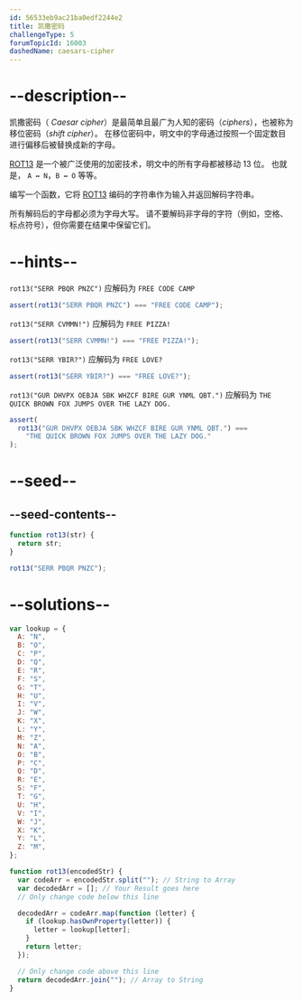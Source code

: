```yaml
---
id: 56533eb9ac21ba0edf2244e2
title: 凯撒密码
challengeType: 5
forumTopicId: 16003
dashedName: caesars-cipher
---
```


# --description--

凯撒密码（ <dfn>Caesar cipher</dfn>）是最简单且最广为人知的密码（<dfn>ciphers</dfn>），也被称为移位密码（<dfn>shift cipher</dfn>）。 在移位密码中，明文中的字母通过按照一个固定数目进行偏移后被替换成新的字母。

[ROT13](https://en.wikipedia.org/wiki/ROT13) 是一个被广泛使用的加密技术，明文中的所有字母都被移动 13 位。 也就是， `A ↔ N`，`B ↔ O` 等等。

编写一个函数，它将 [ROT13](https://en.wikipedia.org/wiki/ROT13) 编码的字符串作为输入并返回解码字符串。

所有解码后的字母都必须为字母大写。 请不要解码非字母的字符（例如，空格、标点符号），但你需要在结果中保留它们。

# --hints--

`rot13("SERR PBQR PNZC")` 应解码为 `FREE CODE CAMP`

```js
assert(rot13("SERR PBQR PNZC") === "FREE CODE CAMP");
```

`rot13("SERR CVMMN!")` 应解码为 `FREE PIZZA!`

```js
assert(rot13("SERR CVMMN!") === "FREE PIZZA!");
```

`rot13("SERR YBIR?")` 应解码为 `FREE LOVE?`

```js
assert(rot13("SERR YBIR?") === "FREE LOVE?");
```

`rot13("GUR DHVPX OEBJA SBK WHZCF BIRE GUR YNML QBT.")` 应解码为 `THE QUICK BROWN FOX JUMPS OVER THE LAZY DOG.`

```js
assert(
  rot13("GUR DHVPX OEBJA SBK WHZCF BIRE GUR YNML QBT.") ===
    "THE QUICK BROWN FOX JUMPS OVER THE LAZY DOG."
);
```

# --seed--

## --seed-contents--

```js
function rot13(str) {
  return str;
}

rot13("SERR PBQR PNZC");
```

# --solutions--

```js
var lookup = {
  A: "N",
  B: "O",
  C: "P",
  D: "Q",
  E: "R",
  F: "S",
  G: "T",
  H: "U",
  I: "V",
  J: "W",
  K: "X",
  L: "Y",
  M: "Z",
  N: "A",
  O: "B",
  P: "C",
  Q: "D",
  R: "E",
  S: "F",
  T: "G",
  U: "H",
  V: "I",
  W: "J",
  X: "K",
  Y: "L",
  Z: "M",
};

function rot13(encodedStr) {
  var codeArr = encodedStr.split(""); // String to Array
  var decodedArr = []; // Your Result goes here
  // Only change code below this line

  decodedArr = codeArr.map(function (letter) {
    if (lookup.hasOwnProperty(letter)) {
      letter = lookup[letter];
    }
    return letter;
  });

  // Only change code above this line
  return decodedArr.join(""); // Array to String
}
```

